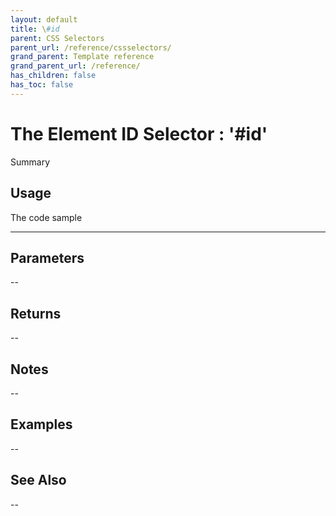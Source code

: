 ```yaml
---
layout: default
title: \#id
parent: CSS Selectors
parent_url: /reference/cssselectors/
grand_parent: Template reference
grand_parent_url: /reference/
has_children: false
has_toc: false
---
```


# The Element ID Selector : '#id'

Summary

## Usage

 The code sample

---

## Parameters

--

## Returns 

--

## Notes


-- 

## Examples


--


## See Also


--

